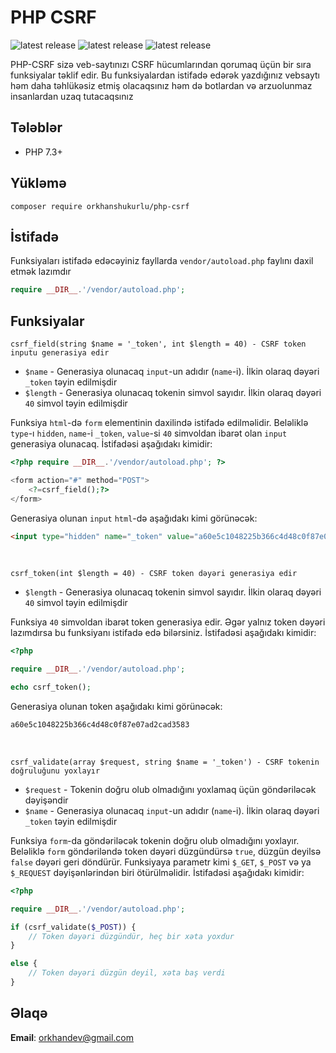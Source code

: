 # PHP CSRF

![latest release](https://img.shields.io/badge/PHP->=7.3-blue.svg?style=flat-square)
![latest release](https://img.shields.io/badge/Version-1.0.0-red.svg?style=flat-square)
![latest release](https://img.shields.io/badge/License-MIT-success.svg?style=flat-square)

PHP-CSRF sizə veb-saytınızı CSRF hücumlarından qorumaq üçün bir sıra funksiyalar təklif edir. Bu funksiyalardan istifadə edərək yazdığınız vebsaytı həm daha təhlükəsiz etmiş olacaqsınız həm də botlardan və arzuolunmaz insanlardan uzaq tutacaqsınız

## Tələblər

* PHP 7.3+

## Yükləmə

```
composer require orkhanshukurlu/php-csrf
```

## İstifadə

Funksiyaları istifadə edəcəyiniz fayllarda `vendor/autoload.php` faylını daxil etmək lazımdır

```php
require __DIR__.'/vendor/autoload.php';
```

## Funksiyalar

`csrf_field(string $name = '_token', int $length = 40) - CSRF token inputu generasiya edir`

- `$name` - Generasiya olunacaq `input`-un adıdır (`name`-i). İlkin olaraq dəyəri `_token` təyin edilmişdir
- `$length` - Generasiya olunacaq tokenin simvol sayıdır. İlkin olaraq dəyəri `40` simvol təyin edilmişdir

Funksiya `html`-də `form` elementinin daxilində istifadə edilməlidir. Beləliklə `type`-ı `hidden`, `name`-i `_token`, `value`-si `40` simvoldan ibarət olan `input` generasiya olunacaq. İstifadəsi aşağıdakı kimidir:

```php
<?php require __DIR__.'/vendor/autoload.php'; ?>

<form action="#" method="POST">
    <?=csrf_field();?>
</form>
```

Generasiya olunan `input` `html`-də aşağıdakı kimi görünəcək:

```html
<input type="hidden" name="_token" value="a60e5c1048225b366c4d48c0f87e07ad2cad3583">
```

<br>

`csrf_token(int $length = 40) - CSRF token dəyəri generasiya edir`

- `$length` - Generasiya olunacaq tokenin simvol sayıdır. İlkin olaraq dəyəri `40` simvol təyin edilmişdir

Funksiya `40` simvoldan ibarət token generasiya edir. Əgər yalnız token dəyəri lazımdırsa bu funksiyanı istifadə edə bilərsiniz. İstifadəsi aşağıdakı kimidir:

```php
<?php

require __DIR__.'/vendor/autoload.php';

echo csrf_token();
```

Generasiya olunan token aşağıdakı kimi görünəcək:

```html
a60e5c1048225b366c4d48c0f87e07ad2cad3583
```

<br>

`csrf_validate(array $request, string $name = '_token') - CSRF tokenin doğruluğunu yoxlayır`

- `$request` - Tokenin doğru olub olmadığını yoxlamaq üçün göndəriləcək dəyişəndir
- `$name` - Generasiya olunacaq `input`-un adıdır (`name`-i). İlkin olaraq dəyəri `_token` təyin edilmişdir

Funksiya `form`-da göndəriləcək tokenin doğru olub olmadığını yoxlayır. Beləliklə `form` göndəriləndə token dəyəri düzgündürsə `true`, düzgün deyilsə `false` dəyəri geri döndürür. Funksiyaya parametr kimi `$_GET`, `$_POST` və ya `$_REQUEST` dəyişənlərindən biri ötürülməlidir. İstifadəsi aşağıdakı kimidir:

```php
<?php

require __DIR__.'/vendor/autoload.php';

if (csrf_validate($_POST)) {
    // Token dəyəri düzgündür, heç bir xəta yoxdur
}

else {
    // Token dəyəri düzgün deyil, xəta baş verdi
}
```

## Əlaqə

**Email**: orkhandev@gmail.com